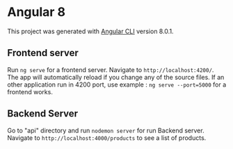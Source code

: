 # Angular 8 

This project was generated with [Angular CLI](https://github.com/angular/angular-cli) version 8.0.1.

## Frontend server

Run `ng serve` for a frontend server. Navigate to `http://localhost:4200/`. The app will automatically reload if you change any of the source files.
If an other application run in 4200 port, use example : `ng serve --port=5000` for a frontend works.

## Backend Server

Go to "api" directory and run `nodemon server` for run Backend server. Navigate to `http://localhost:4000/products` to see a list of products.

